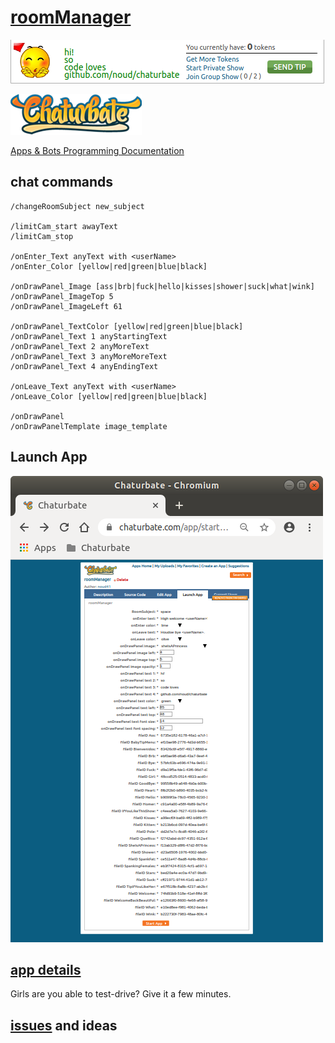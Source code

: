 # [roomManager](https://github.com/noud/chaturbate/blob/master/noud41/roomManager.js)

![roomManager Panel](./docs/Panel.png?raw=true "roomManager")

[![Chaturbate](./../logo.png?raw=true "Chaturbate")
](https://chaturbate.com/)

[Apps & Bots Programming Documentation](https://chaturbate.com/apps/docs)

## chat commands

```
/changeRoomSubject new_subject

/limitCam_start awayText
/limitCam_stop

/onEnter_Text anyText with <userName>
/onEnter_Color [yellow|red|green|blue|black]

/onDrawPanel_Image [ass|brb|fuck|hello|kisses|shower|suck|what|wink]
/onDrawPanel_ImageTop 5
/onDrawPanel_ImageLeft 61

/onDrawPanel_TextColor [yellow|red|green|blue|black]
/onDrawPanel_Text 1 anyStartingText
/onDrawPanel_Text 2 anyMoreText
/onDrawPanel_Text 3 anyMoreMoreText
/onDrawPanel_Text 4 anyEndingText

/onLeave_Text anyText with <userName>
/onLeave_Color [yellow|red|green|blue|black]

/onDrawPanel
/onDrawPanelTemplate image_template
```
## Launch App

![Launch App](./docs/Launch_App.png?raw=true "Launch App")

## [app details](https://chaturbate.com/apps/app_details/roommanager/?version=&slot=0)

Girls are you able to test-drive? Give it a few minutes.

## [issues](https://github.com/noud/chaturbate/issues) and ideas